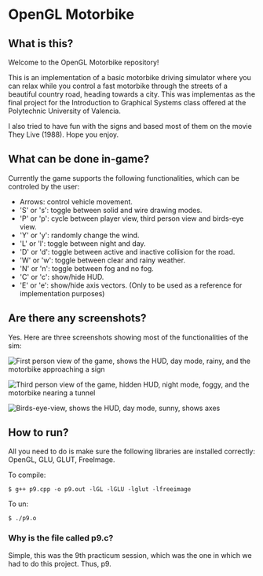 # OpenGL Motorbike

## What is this?
Welcome to the OpenGL Motorbike repository!

This is an implementation of a basic motorbike driving simulator where you can relax while you control a fast motorbike through the streets of a beautiful country road, heading towards a city. This was implementas as the final project for the Introduction to Graphical Systems class offered at the Polytechnic University of Valencia.

I also tried to have fun with the signs and based most of them on the movie They Live (1988). Hope you enjoy.

## What can be done in-game?
Currently the game supports the following functionalities, which can be controled by the user:

 - Arrows: control vehicle movement.
 - 'S' or 's': toggle between solid and wire drawing modes.
 - 'P' or 'p': cycle between player view, third person view and birds-eye view.
 - 'Y' or 'y': randomly change the wind.
 - 'L' or 'l': toggle between night and day.
 - 'D' or 'd': toggle between active and inactive collision for the road.
 - 'W' or 'w': toggle between clear and rainy weather.
 - 'N' or 'n': toggle between fog and no fog.
 - 'C' or 'c': show/hide HUD.
 - 'E' or 'e': show/hide axis vectors. (Only to be used as a reference for implementation purposes)

## Are there any screenshots?
Yes. Here are three screenshots showing most of the functionalities of the sim:

![First person view of the game, shows the HUD, day mode, rainy, and the motorbike approaching a sign](https://github.com/asarvazyan/sgi-project/blob/main/imgs/third-person-view.png?raw=true)

![Third person view of the game, hidden HUD, night mode, foggy, and the motorbike nearing a tunnel](https://github.com/asarvazyan/sgi-project/blob/main/imgs/first-person-view.png?raw=true)

![Birds-eye-view, shows the HUD, day mode, sunny, shows axes](https://github.com/asarvazyan/sgi-project/blob/main/imgs/birds_eye_view.png?raw=true)


## How to run?

All you need to do is make sure the following libraries are installed correctly: OpenGL, GLU, GLUT, FreeImage.

To compile:

```$ g++ p9.cpp -o p9.out -lGL -lGLU -lglut -lfreeimage```

To un:

```$ ./p9.o```


### Why is the file called p9.c?
Simple, this was the 9th practicum session, which was the one in which we had to do this project. Thus, p9.
